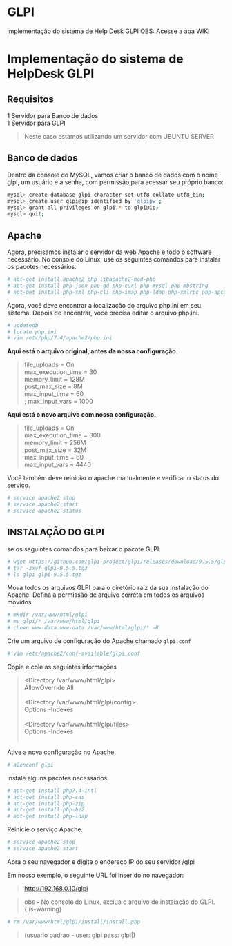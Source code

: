 # GLPI
implementação do sistema de Help Desk GLPI
OBS: Acesse a aba WIKI 


# Implementação do sistema de HelpDesk GLPI

## Requisitos 
1 Servidor para Banco de dados <br>
1 Servidor para GLPI

> Neste caso estamos utilizando um servidor com UBUNTU SERVER

## Banco de dados

Dentro da console do MySQL, vamos criar o banco de dados com o nome glpi, um
usuário e a senha, com permissão para acessar seu próprio banco:

```bash
mysql> create database glpi character set utf8 collate utf8_bin;
mysql> create user glpi@ip identified by 'glpipw';
mysql> grant all privileges on glpi.* to glpi@ip;
mysql> quit;
```

## Apache

 Agora, precisamos instalar o servidor da web Apache e todo o software necessário.
No console do Linux, use os seguintes comandos para instalar os pacotes necessários.

```bash
# apt-get install apache2 php libapache2-mod-php
# apt-get install php-json php-gd php-curl php-mysql php-mbstring
# apt-get install php-xml php-cli php-imap php-ldap php-xmlrpc php-apcu
```

Agora, você deve encontrar a localização do arquivo php.ini em seu sistema.
Depois de encontrar, você precisa editar o arquivo php.ini.

```bash
# updatedb
# locate php.ini
# vim /etc/php/7.4/apache2/php.ini
```
**Aqui está o arquivo original, antes da nossa configuração.**

> file_uploads = On <br>
max_execution_time = 30 <br>
memory_limit = 128M <br>
post_max_size = 8M <br>
max_input_time = 60 <br>
; max_input_vars = 1000 <br>

**Aqui está o novo arquivo com nossa configuração.**

> file_uploads = On <br>
max_execution_time = 300 <br>
memory_limit = 256M <br>
post_max_size = 32M <br>
max_input_time = 60 <br>
max_input_vars = 4440 <br>

Você também deve reiniciar o apache manualmente e verificar o status do serviço.

```bash
# service apache2 stop
# service apache2 start
# service apache2 status
```

## INSTALAÇÃO DO GLPI
se os seguintes comandos para baixar o pacote GLPI.

```bash
# wget https://github.com/glpi-project/glpi/releases/download/9.5.5/glpi-9.5.5.tgz
# tar -zxvf glpi-9.5.5.tgz
# ls glpi glpi-9.5.5.tgz
```
Mova todos os arquivos GLPI para o diretório raiz da sua instalação do Apache.
Defina a permissão de arquivo correta em todos os arquivos movidos.

```bash
# mkdir /var/www/html/glpi
# mv glpi/* /var/www/html/glpi
# chown www-data.www-data /var/www/html/glpi/* -R
```


Crie um arquivo de configuração do Apache chamado `glpi.conf`

```bash
# vim /etc/apache2/conf-available/glpi.conf
```
Copie e cole as seguintes irformações

><Directory /var/www/html/glpi> <br>
AllowOverride All <br>
</Directory> <br>
<Directory /var/www/html/glpi/config> <br>
Options -Indexes <br>
</Directory> <br>
<Directory /var/www/html/glpi/files> <br>
Options -Indexes <br>
</Directory> <br>


Ative a nova configuração no Apache.

```bash
# a2enconf glpi
```

instale alguns pacotes necessarios

```bash
# apt-get install php7.4-intl
# apt-get install php-cas
# apt-get install php-zip
# apt-get install php-bz2
# apt-get install php-ldap
```

Reinicie o serviço Apache.

```bash
# service apache2 stop
# service apache2 start
```

Abra o seu navegador e digite o endereço IP do seu servidor /glpi

Em nosso exemplo, o seguinte URL foi inserido no navegador:

> http://192.168.0.10/glpi

> obs - No console do Linux, exclua o arquivo de instalação do GLPI.
{.is-warning}

```bash
# rm /var/www/html/glpi/install/install.php
```

> (usuario padrao - user: glpi pass: glpi|)
